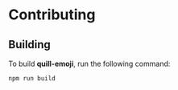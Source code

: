 # Contributing

## Building

To build __quill-emoji__, run the following command:

```npm run build```


